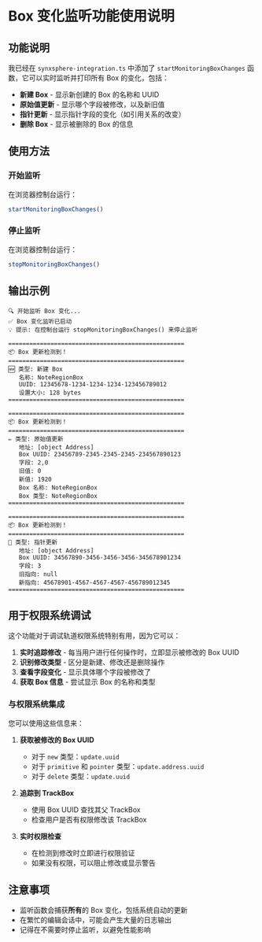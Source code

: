 # Box 变化监听功能使用说明

## 功能说明

我已经在 `synxsphere-integration.ts` 中添加了 `startMonitoringBoxChanges` 函数，它可以实时监听并打印所有 Box 的变化，包括：

- **新建 Box** - 显示新创建的 Box 的名称和 UUID
- **原始值更新** - 显示哪个字段被修改，以及新旧值
- **指针更新** - 显示指针字段的变化（如引用关系的改变）
- **删除 Box** - 显示被删除的 Box 的信息

## 使用方法

### 开始监听

在浏览器控制台运行：

```javascript
startMonitoringBoxChanges()
```

### 停止监听

在浏览器控制台运行：

```javascript
stopMonitoringBoxChanges()
```

## 输出示例

```
🔍 开始监听 Box 变化...
✅ Box 变化监听已启动
💡 提示: 在控制台运行 stopMonitoringBoxChanges() 来停止监听

==================================================
📦 Box 更新检测到！
==================================================
🆕 类型: 新建 Box
   名称: NoteRegionBox
   UUID: 12345678-1234-1234-1234-123456789012
   设置大小: 128 bytes
==================================================

==================================================
📦 Box 更新检测到！
==================================================
✏️ 类型: 原始值更新
   地址: [object Address]
   Box UUID: 23456789-2345-2345-2345-234567890123
   字段: 2,0
   旧值: 0
   新值: 1920
   Box 名称: NoteRegionBox
   Box 类型: NoteRegionBox
==================================================

==================================================
📦 Box 更新检测到！
==================================================
🔗 类型: 指针更新
   地址: [object Address]
   Box UUID: 34567890-3456-3456-3456-345678901234
   字段: 3
   旧指向: null
   新指向: 45678901-4567-4567-4567-456789012345
==================================================
```

## 用于权限系统调试

这个功能对于调试轨道权限系统特别有用，因为它可以：

1. **实时追踪修改** - 每当用户进行任何操作时，立即显示被修改的 Box UUID
2. **识别修改类型** - 区分是新建、修改还是删除操作
3. **查看字段变化** - 显示具体哪个字段被修改了
4. **获取 Box 信息** - 尝试显示 Box 的名称和类型

### 与权限系统集成

您可以使用这些信息来：

1. **获取被修改的 Box UUID**
   - 对于 `new` 类型：`update.uuid`
   - 对于 `primitive` 和 `pointer` 类型：`update.address.uuid`
   - 对于 `delete` 类型：`update.uuid`

2. **追踪到 TrackBox**
   - 使用 Box UUID 查找其父 TrackBox
   - 检查用户是否有权限修改该 TrackBox

3. **实时权限检查**
   - 在检测到修改时立即进行权限验证
   - 如果没有权限，可以阻止修改或显示警告

## 注意事项

- 监听函数会捕获**所有**的 Box 变化，包括系统自动的更新
- 在繁忙的编辑会话中，可能会产生大量的日志输出
- 记得在不需要时停止监听，以避免性能影响 